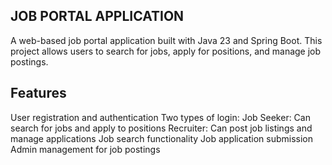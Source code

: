 ## JOB PORTAL APPLICATION

A web-based job portal application built with Java 23 and Spring Boot. This project allows users to search for jobs, apply for positions, and manage job postings.

## Features

User registration and authentication
Two types of login:
Job Seeker: Can search for jobs and apply to positions
Recruiter: Can post job listings and manage applications
Job search functionality
Job application submission
Admin management for job postings
